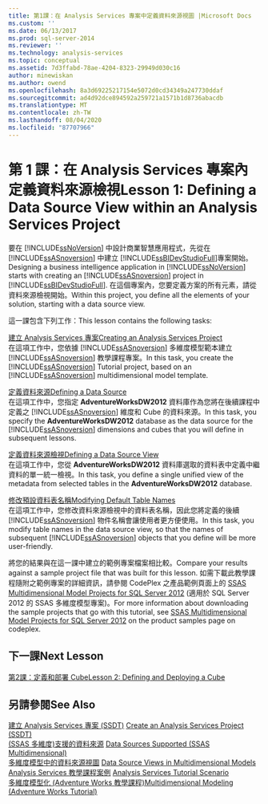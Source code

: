 ```yaml
---
title: 第1課：在 Analysis Services 專案中定義資料來源視圖 |Microsoft Docs
ms.custom: ''
ms.date: 06/13/2017
ms.prod: sql-server-2014
ms.reviewer: ''
ms.technology: analysis-services
ms.topic: conceptual
ms.assetid: 7d3ffabd-78ae-4204-8323-29949d030c16
author: minewiskan
ms.author: owend
ms.openlocfilehash: 8a3d69225217154e5072d0cd34349a247730ddaf
ms.sourcegitcommit: ad4d92dce894592a259721a1571b1d8736abacdb
ms.translationtype: MT
ms.contentlocale: zh-TW
ms.lasthandoff: 08/04/2020
ms.locfileid: "87707966"
---
```

# <a name="lesson-1-defining-a-data-source-view-within-an-analysis-services-project"></a><span data-ttu-id="1e9da-102">第 1 課：在 Analysis Services 專案內定義資料來源檢視</span><span class="sxs-lookup"><span data-stu-id="1e9da-102">Lesson 1: Defining a Data Source View within an Analysis Services Project</span></span>
  <span data-ttu-id="1e9da-103">要在 [!INCLUDE[ssNoVersion](../includes/ssnoversion-md.md)] 中設計商業智慧應用程式，先從在 [!INCLUDE[ssASnoversion](../includes/ssasnoversion-md.md)] 中建立 [!INCLUDE[ssBIDevStudioFull](../includes/ssbidevstudiofull-md.md)]專案開始。</span><span class="sxs-lookup"><span data-stu-id="1e9da-103">Designing a business intelligence application in [!INCLUDE[ssNoVersion](../includes/ssnoversion-md.md)] starts with creating an [!INCLUDE[ssASnoversion](../includes/ssasnoversion-md.md)] project in [!INCLUDE[ssBIDevStudioFull](../includes/ssbidevstudiofull-md.md)].</span></span> <span data-ttu-id="1e9da-104">在這個專案內，您要定義方案的所有元素，請從資料來源檢視開始。</span><span class="sxs-lookup"><span data-stu-id="1e9da-104">Within this project, you define all the elements of your solution, starting with a data source view.</span></span>  
  
 <span data-ttu-id="1e9da-105">這一課包含下列工作：</span><span class="sxs-lookup"><span data-stu-id="1e9da-105">This lesson contains the following tasks:</span></span>  
  
 [<span data-ttu-id="1e9da-106">建立 Analysis Services 專案</span><span class="sxs-lookup"><span data-stu-id="1e9da-106">Creating an Analysis Services Project</span></span>](lesson-1-1-creating-an-analysis-services-project.md)  
 <span data-ttu-id="1e9da-107">在這項工作中，您依據 [!INCLUDE[ssASnoversion](../includes/ssasnoversion-md.md)] 多維度模型範本建立 [!INCLUDE[ssASnoversion](../includes/ssasnoversion-md.md)] 教學課程專案。</span><span class="sxs-lookup"><span data-stu-id="1e9da-107">In this task, you create the [!INCLUDE[ssASnoversion](../includes/ssasnoversion-md.md)] Tutorial project, based on an [!INCLUDE[ssASnoversion](../includes/ssasnoversion-md.md)] multidimensional model template.</span></span>  
  
 [<span data-ttu-id="1e9da-108">定義資料來源</span><span class="sxs-lookup"><span data-stu-id="1e9da-108">Defining a Data Source</span></span>](lesson-1-2-defining-a-data-source.md)  
 <span data-ttu-id="1e9da-109">在這項工作中，您指定 **AdventureWorksDW2012** 資料庫作為您將在後續課程中定義之 [!INCLUDE[ssASnoversion](../includes/ssasnoversion-md.md)] 維度和 Cube 的資料來源。</span><span class="sxs-lookup"><span data-stu-id="1e9da-109">In this task, you specify the **AdventureWorksDW2012** database as the data source for the [!INCLUDE[ssASnoversion](../includes/ssasnoversion-md.md)] dimensions and cubes that you will define in subsequent lessons.</span></span>  
  
 [<span data-ttu-id="1e9da-110">定義資料來源檢視</span><span class="sxs-lookup"><span data-stu-id="1e9da-110">Defining a Data Source View</span></span>](lesson-1-3-defining-a-data-source-view.md)  
 <span data-ttu-id="1e9da-111">在這項工作中，您從 **AdventureWorksDW2012** 資料庫選取的資料表中定義中繼資料的單一統一檢視。</span><span class="sxs-lookup"><span data-stu-id="1e9da-111">In this task, you define a single unified view of the metadata from selected tables in the **AdventureWorksDW2012** database.</span></span>  
  
 [<span data-ttu-id="1e9da-112">修改預設資料表名稱</span><span class="sxs-lookup"><span data-stu-id="1e9da-112">Modifying Default Table Names</span></span>](lesson-1-4-modifying-default-table-names.md)  
 <span data-ttu-id="1e9da-113">在這項工作中，您修改資料來源檢視中的資料表名稱，因此您將定義的後續 [!INCLUDE[ssASnoversion](../includes/ssasnoversion-md.md)] 物件名稱會讓使用者更方便使用。</span><span class="sxs-lookup"><span data-stu-id="1e9da-113">In this task, you modify table names in the data source view, so that the names of subsequent [!INCLUDE[ssASnoversion](../includes/ssasnoversion-md.md)] objects that you define will be more user-friendly.</span></span>  
  
 <span data-ttu-id="1e9da-114">將您的結果與在這一課中建立的範例專案檔案相比較。</span><span class="sxs-lookup"><span data-stu-id="1e9da-114">Compare your results against a sample project file that was built for this lesson.</span></span> <span data-ttu-id="1e9da-115">如需下載此教學課程隨附之範例專案的詳細資訊，請參閱 CodePlex 之產品範例頁面上的 [SSAS Multidimensional Model Projects for SQL Server 2012](https://go.microsoft.com/fwlink/p/?LinkID=221866) (適用於 SQL Server 2012 的 SSAS 多維度模型專案)。</span><span class="sxs-lookup"><span data-stu-id="1e9da-115">For more information about downloading the sample projects that go with this tutorial, see [SSAS Multidimensional Model Projects for SQL Server 2012](https://go.microsoft.com/fwlink/p/?LinkID=221866) on the product samples page on codeplex.</span></span>  
  
## <a name="next-lesson"></a><span data-ttu-id="1e9da-116">下一課</span><span class="sxs-lookup"><span data-stu-id="1e9da-116">Next Lesson</span></span>  
 [<span data-ttu-id="1e9da-117">第2課：定義和部署 Cube</span><span class="sxs-lookup"><span data-stu-id="1e9da-117">Lesson 2: Defining and Deploying a Cube</span></span>](lesson-2-defining-and-deploying-a-cube.md)  
  
## <a name="see-also"></a><span data-ttu-id="1e9da-118">另請參閱</span><span class="sxs-lookup"><span data-stu-id="1e9da-118">See Also</span></span>  
 <span data-ttu-id="1e9da-119">[建立 Analysis Services 專案 &#40;SSDT&#41;](multidimensional-models/create-an-analysis-services-project-ssdt.md) </span><span class="sxs-lookup"><span data-stu-id="1e9da-119">[Create an Analysis Services Project &#40;SSDT&#41;](multidimensional-models/create-an-analysis-services-project-ssdt.md) </span></span>  
 <span data-ttu-id="1e9da-120">[&#40;SSAS 多維度&#41;支援的資料來源](multidimensional-models/supported-data-sources-ssas-multidimensional.md) </span><span class="sxs-lookup"><span data-stu-id="1e9da-120">[Data Sources Supported &#40;SSAS Multidimensional&#41;](multidimensional-models/supported-data-sources-ssas-multidimensional.md) </span></span>  
 <span data-ttu-id="1e9da-121">[多維度模型中的資料來源視圖](multidimensional-models/data-source-views-in-multidimensional-models.md) </span><span class="sxs-lookup"><span data-stu-id="1e9da-121">[Data Source Views in Multidimensional Models](multidimensional-models/data-source-views-in-multidimensional-models.md) </span></span>  
 <span data-ttu-id="1e9da-122">[Analysis Services 教學課程案例](analysis-services-tutorial-scenario.md) </span><span class="sxs-lookup"><span data-stu-id="1e9da-122">[Analysis Services Tutorial Scenario](analysis-services-tutorial-scenario.md) </span></span>  
 [<span data-ttu-id="1e9da-123">多維度模型化 &#40;Adventure Works 教學課程&#41;</span><span class="sxs-lookup"><span data-stu-id="1e9da-123">Multidimensional Modeling &#40;Adventure Works Tutorial&#41;</span></span>](multidimensional-modeling-adventure-works-tutorial.md)  
  
  
